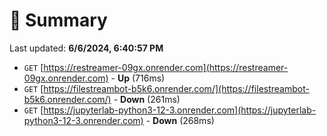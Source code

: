 # 📖 Summary
Last updated: **6/6/2024, 6:40:57 PM**

- `GET` [https://restreamer-09gx.onrender.com](https://restreamer-09gx.onrender.com) - **Up** (716ms)
- `GET` [https://filestreambot-b5k6.onrender.com/](https://filestreambot-b5k6.onrender.com/) - **Down** (261ms)
- `GET` [https://jupyterlab-python3-12-3.onrender.com](https://jupyterlab-python3-12-3.onrender.com) - **Down** (268ms)

